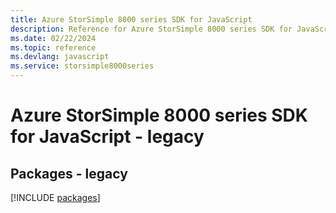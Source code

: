 ```yaml
---
title: Azure StorSimple 8000 series SDK for JavaScript
description: Reference for Azure StorSimple 8000 series SDK for JavaScript
ms.date: 02/22/2024
ms.topic: reference
ms.devlang: javascript
ms.service: storsimple8000series
---
```

# Azure StorSimple 8000 series SDK for JavaScript - legacy
## Packages - legacy
[!INCLUDE [packages](storsimple-8000-series-index.md)]